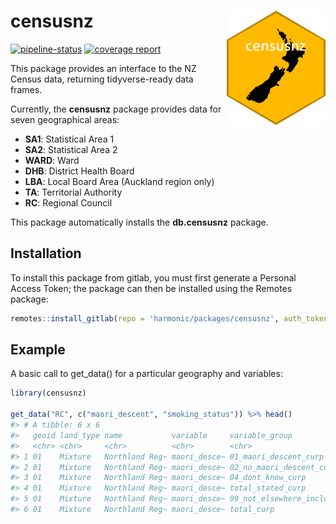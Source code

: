 
<!-- README.md is generated from README.Rmd. Please edit that file -->

# censusnz <img src='man/figures/logo.png' align="right" height="182.5" />

<!-- badges: start -->

[![pipeline-status](https://gitlab.harmonic.co.nz/harmonic/packages/censusnz/badges/master/pipeline.svg)](https://gitlab.harmonic.co.nz/harmonic/packages/censusnz/pipelines)
[![coverage
report](https://gitlab.harmonic.co.nz/harmonic/packages/censusnz/badges/master/coverage.svg)](https://gitlab.harmonic.co.nz/harmonic/packages/censusnz/commits/master)
<!-- badges: end -->

This package provides an interface to the NZ Census data, returning
tidyverse-ready data frames.

Currently, the **censusnz** package provides data for seven geographical
areas:

-   **SA1**: Statistical Area 1
-   **SA2**: Statistical Area 2
-   **WARD**: Ward
-   **DHB**: District Health Board
-   **LBA**: Local Board Area (Auckland region only)
-   **TA**: Territorial Authority
-   **RC**: Regional Council

This package automatically installs the **db.censusnz** package.

## Installation

To install this package from gitlab, you must first generate a Personal
Access Token; the package can then be installed using the Remotes
package:

``` r
remotes::install_gitlab(repo = 'harmonic/packages/censusnz', auth_token = <PAT>, host = 'gitlab.harmonic.co.nz')
```

## Example

A basic call to get\_data() for a particular geography and variables:

``` r
library(censusnz)

get_data("RC", c("maori_descent", "smoking_status")) %>% head()
#> # A tibble: 6 x 6
#>   geoid land_type name           variable     variable_group               count
#>   <chr> <chr>     <chr>          <chr>        <chr>                        <dbl>
#> 1 01    Mixture   Northland Reg~ maori_desce~ 01_maori_descent_curp        69225
#> 2 01    Mixture   Northland Reg~ maori_desce~ 02_no_maori_descent_curp    104586
#> 3 01    Mixture   Northland Reg~ maori_desce~ 04_dont_know_curp             5268
#> 4 01    Mixture   Northland Reg~ maori_desce~ total_stated_curp           179076
#> 5 01    Mixture   Northland Reg~ maori_desce~ 99_not_elsewhere_included_~      0
#> 6 01    Mixture   Northland Reg~ maori_desce~ total_curp                  179076
```
